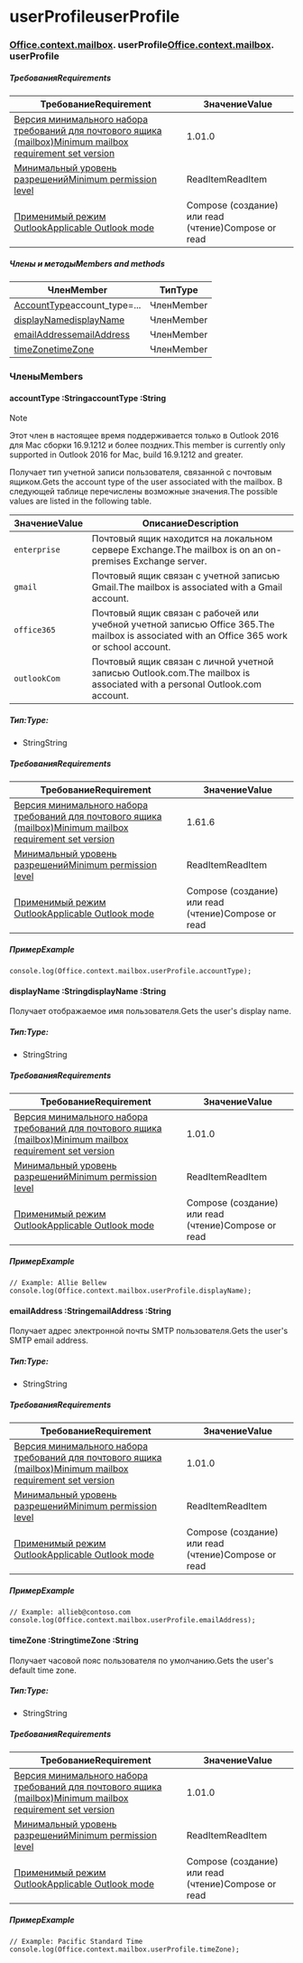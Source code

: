 
# <a name="userprofile"></a><span data-ttu-id="66135-101">userProfile</span><span class="sxs-lookup"><span data-stu-id="66135-101">userProfile</span></span>

### <span data-ttu-id="66135-p101">[Office](Office.md)[.context](Office.context.md)[.mailbox](Office.context.mailbox.md). userProfile</span><span class="sxs-lookup"><span data-stu-id="66135-p101">[Office](Office.md)[.context](Office.context.md)[.mailbox](Office.context.mailbox.md). userProfile</span></span>

##### <a name="requirements"></a><span data-ttu-id="66135-104">Требования</span><span class="sxs-lookup"><span data-stu-id="66135-104">Requirements</span></span>

|<span data-ttu-id="66135-105">Требование</span><span class="sxs-lookup"><span data-stu-id="66135-105">Requirement</span></span>| <span data-ttu-id="66135-106">Значение</span><span class="sxs-lookup"><span data-stu-id="66135-106">Value</span></span>|
|---|---|
|[<span data-ttu-id="66135-107">Версия минимального набора требований для почтового ящика (mailbox)</span><span class="sxs-lookup"><span data-stu-id="66135-107">Minimum mailbox requirement set version</span></span>](/javascript/office/requirement-sets/outlook-api-requirement-sets)| <span data-ttu-id="66135-108">1.0</span><span class="sxs-lookup"><span data-stu-id="66135-108">1.0</span></span>|
|[<span data-ttu-id="66135-109">Минимальный уровень разрешений</span><span class="sxs-lookup"><span data-stu-id="66135-109">Minimum permission level</span></span>](https://docs.microsoft.com/outlook/add-ins/understanding-outlook-add-in-permissions)| <span data-ttu-id="66135-110">ReadItem</span><span class="sxs-lookup"><span data-stu-id="66135-110">ReadItem</span></span>|
|[<span data-ttu-id="66135-111">Применимый режим Outlook</span><span class="sxs-lookup"><span data-stu-id="66135-111">Applicable Outlook mode</span></span>](https://docs.microsoft.com/outlook/add-ins/#extension-points)| <span data-ttu-id="66135-112">Compose (создание) или read (чтение)</span><span class="sxs-lookup"><span data-stu-id="66135-112">Compose or read</span></span>|

##### <a name="members-and-methods"></a><span data-ttu-id="66135-113">Члены и методы</span><span class="sxs-lookup"><span data-stu-id="66135-113">Members and methods</span></span>

| <span data-ttu-id="66135-114">Член</span><span class="sxs-lookup"><span data-stu-id="66135-114">Member</span></span> | <span data-ttu-id="66135-115">Тип</span><span class="sxs-lookup"><span data-stu-id="66135-115">Type</span></span> |
|--------|------|
| <span data-ttu-id="66135-116">[AccountType](#accounttype-string)</span><span class="sxs-lookup"><span data-stu-id="66135-116">[](#accounttype-string)account_type=...</span></span> | <span data-ttu-id="66135-117">Член</span><span class="sxs-lookup"><span data-stu-id="66135-117">Member</span></span> |
| [<span data-ttu-id="66135-118">displayName</span><span class="sxs-lookup"><span data-stu-id="66135-118">displayName</span></span>](#displayname-string) | <span data-ttu-id="66135-119">Член</span><span class="sxs-lookup"><span data-stu-id="66135-119">Member</span></span> |
| [<span data-ttu-id="66135-120">emailAddress</span><span class="sxs-lookup"><span data-stu-id="66135-120">emailAddress</span></span>](#emailaddress-string) | <span data-ttu-id="66135-121">Член</span><span class="sxs-lookup"><span data-stu-id="66135-121">Member</span></span> |
| [<span data-ttu-id="66135-122">timeZone</span><span class="sxs-lookup"><span data-stu-id="66135-122">timeZone</span></span>](#timezone-string) | <span data-ttu-id="66135-123">Член</span><span class="sxs-lookup"><span data-stu-id="66135-123">Member</span></span> |

### <a name="members"></a><span data-ttu-id="66135-124">Члены</span><span class="sxs-lookup"><span data-stu-id="66135-124">Members</span></span>

####  <a name="accounttype-string"></a><span data-ttu-id="66135-125">accountType :String</span><span class="sxs-lookup"><span data-stu-id="66135-125">accountType :String</span></span>

> [!NOTE]
> <span data-ttu-id="66135-126">Этот член в настоящее время поддерживается только в Outlook 2016 для Mac сборки 16.9.1212 и более поздних.</span><span class="sxs-lookup"><span data-stu-id="66135-126">This member is currently only supported in Outlook 2016 for Mac, build 16.9.1212 and greater.</span></span>

<span data-ttu-id="66135-127">Получает тип учетной записи пользователя, связанной с почтовым ящиком.</span><span class="sxs-lookup"><span data-stu-id="66135-127">Gets the account type of the user associated with the mailbox.</span></span> <span data-ttu-id="66135-128">В следующей таблице перечислены возможные значения.</span><span class="sxs-lookup"><span data-stu-id="66135-128">The possible values are listed in the following table.</span></span>

| <span data-ttu-id="66135-129">Значение</span><span class="sxs-lookup"><span data-stu-id="66135-129">Value</span></span> | <span data-ttu-id="66135-130">Описание</span><span class="sxs-lookup"><span data-stu-id="66135-130">Description</span></span> |
|-------|-------------|
| `enterprise` | <span data-ttu-id="66135-131">Почтовый ящик находится на локальном сервере Exchange.</span><span class="sxs-lookup"><span data-stu-id="66135-131">The mailbox is on an on-premises Exchange server.</span></span> |
| `gmail` | <span data-ttu-id="66135-132">Почтовый ящик связан с учетной записью Gmail.</span><span class="sxs-lookup"><span data-stu-id="66135-132">The mailbox is associated with a Gmail account.</span></span> |
| `office365` | <span data-ttu-id="66135-133">Почтовый ящик связан с рабочей или учебной учетной записью Office 365.</span><span class="sxs-lookup"><span data-stu-id="66135-133">The mailbox is associated with an Office 365 work or school account.</span></span> |
| `outlookCom` | <span data-ttu-id="66135-134">Почтовый ящик связан с личной учетной записью Outlook.com.</span><span class="sxs-lookup"><span data-stu-id="66135-134">The mailbox is associated with a personal Outlook.com account.</span></span> |

##### <a name="type"></a><span data-ttu-id="66135-135">Тип:</span><span class="sxs-lookup"><span data-stu-id="66135-135">Type:</span></span>

*   <span data-ttu-id="66135-136">String</span><span class="sxs-lookup"><span data-stu-id="66135-136">String</span></span>

##### <a name="requirements"></a><span data-ttu-id="66135-137">Требования</span><span class="sxs-lookup"><span data-stu-id="66135-137">Requirements</span></span>

|<span data-ttu-id="66135-138">Требование</span><span class="sxs-lookup"><span data-stu-id="66135-138">Requirement</span></span>| <span data-ttu-id="66135-139">Значение</span><span class="sxs-lookup"><span data-stu-id="66135-139">Value</span></span>|
|---|---|
|[<span data-ttu-id="66135-140">Версия минимального набора требований для почтового ящика (mailbox)</span><span class="sxs-lookup"><span data-stu-id="66135-140">Minimum mailbox requirement set version</span></span>](/javascript/office/requirement-sets/outlook-api-requirement-sets)| <span data-ttu-id="66135-141">1.6</span><span class="sxs-lookup"><span data-stu-id="66135-141">1.6</span></span> |
|[<span data-ttu-id="66135-142">Минимальный уровень разрешений</span><span class="sxs-lookup"><span data-stu-id="66135-142">Minimum permission level</span></span>](https://docs.microsoft.com/outlook/add-ins/understanding-outlook-add-in-permissions)| <span data-ttu-id="66135-143">ReadItem</span><span class="sxs-lookup"><span data-stu-id="66135-143">ReadItem</span></span>|
|[<span data-ttu-id="66135-144">Применимый режим Outlook</span><span class="sxs-lookup"><span data-stu-id="66135-144">Applicable Outlook mode</span></span>](https://docs.microsoft.com/outlook/add-ins/#extension-points)| <span data-ttu-id="66135-145">Compose (создание) или read (чтение)</span><span class="sxs-lookup"><span data-stu-id="66135-145">Compose or read</span></span>|

##### <a name="example"></a><span data-ttu-id="66135-146">Пример</span><span class="sxs-lookup"><span data-stu-id="66135-146">Example</span></span>

```
console.log(Office.context.mailbox.userProfile.accountType);
```

####  <a name="displayname-string"></a><span data-ttu-id="66135-147">displayName :String</span><span class="sxs-lookup"><span data-stu-id="66135-147">displayName :String</span></span>

<span data-ttu-id="66135-148">Получает отображаемое имя пользователя.</span><span class="sxs-lookup"><span data-stu-id="66135-148">Gets the user's display name.</span></span>

##### <a name="type"></a><span data-ttu-id="66135-149">Тип:</span><span class="sxs-lookup"><span data-stu-id="66135-149">Type:</span></span>

*   <span data-ttu-id="66135-150">String</span><span class="sxs-lookup"><span data-stu-id="66135-150">String</span></span>

##### <a name="requirements"></a><span data-ttu-id="66135-151">Требования</span><span class="sxs-lookup"><span data-stu-id="66135-151">Requirements</span></span>

|<span data-ttu-id="66135-152">Требование</span><span class="sxs-lookup"><span data-stu-id="66135-152">Requirement</span></span>| <span data-ttu-id="66135-153">Значение</span><span class="sxs-lookup"><span data-stu-id="66135-153">Value</span></span>|
|---|---|
|[<span data-ttu-id="66135-154">Версия минимального набора требований для почтового ящика (mailbox)</span><span class="sxs-lookup"><span data-stu-id="66135-154">Minimum mailbox requirement set version</span></span>](/javascript/office/requirement-sets/outlook-api-requirement-sets)| <span data-ttu-id="66135-155">1.0</span><span class="sxs-lookup"><span data-stu-id="66135-155">1.0</span></span>|
|[<span data-ttu-id="66135-156">Минимальный уровень разрешений</span><span class="sxs-lookup"><span data-stu-id="66135-156">Minimum permission level</span></span>](https://docs.microsoft.com/outlook/add-ins/understanding-outlook-add-in-permissions)| <span data-ttu-id="66135-157">ReadItem</span><span class="sxs-lookup"><span data-stu-id="66135-157">ReadItem</span></span>|
|[<span data-ttu-id="66135-158">Применимый режим Outlook</span><span class="sxs-lookup"><span data-stu-id="66135-158">Applicable Outlook mode</span></span>](https://docs.microsoft.com/outlook/add-ins/#extension-points)| <span data-ttu-id="66135-159">Compose (создание) или read (чтение)</span><span class="sxs-lookup"><span data-stu-id="66135-159">Compose or read</span></span>|

##### <a name="example"></a><span data-ttu-id="66135-160">Пример</span><span class="sxs-lookup"><span data-stu-id="66135-160">Example</span></span>

```
// Example: Allie Bellew
console.log(Office.context.mailbox.userProfile.displayName);
```

####  <a name="emailaddress-string"></a><span data-ttu-id="66135-161">emailAddress :String</span><span class="sxs-lookup"><span data-stu-id="66135-161">emailAddress :String</span></span>

<span data-ttu-id="66135-162">Получает адрес электронной почты SMTP пользователя.</span><span class="sxs-lookup"><span data-stu-id="66135-162">Gets the user's SMTP email address.</span></span>

##### <a name="type"></a><span data-ttu-id="66135-163">Тип:</span><span class="sxs-lookup"><span data-stu-id="66135-163">Type:</span></span>

*   <span data-ttu-id="66135-164">String</span><span class="sxs-lookup"><span data-stu-id="66135-164">String</span></span>

##### <a name="requirements"></a><span data-ttu-id="66135-165">Требования</span><span class="sxs-lookup"><span data-stu-id="66135-165">Requirements</span></span>

|<span data-ttu-id="66135-166">Требование</span><span class="sxs-lookup"><span data-stu-id="66135-166">Requirement</span></span>| <span data-ttu-id="66135-167">Значение</span><span class="sxs-lookup"><span data-stu-id="66135-167">Value</span></span>|
|---|---|
|[<span data-ttu-id="66135-168">Версия минимального набора требований для почтового ящика (mailbox)</span><span class="sxs-lookup"><span data-stu-id="66135-168">Minimum mailbox requirement set version</span></span>](/javascript/office/requirement-sets/outlook-api-requirement-sets)| <span data-ttu-id="66135-169">1.0</span><span class="sxs-lookup"><span data-stu-id="66135-169">1.0</span></span>|
|[<span data-ttu-id="66135-170">Минимальный уровень разрешений</span><span class="sxs-lookup"><span data-stu-id="66135-170">Minimum permission level</span></span>](https://docs.microsoft.com/outlook/add-ins/understanding-outlook-add-in-permissions)| <span data-ttu-id="66135-171">ReadItem</span><span class="sxs-lookup"><span data-stu-id="66135-171">ReadItem</span></span>|
|[<span data-ttu-id="66135-172">Применимый режим Outlook</span><span class="sxs-lookup"><span data-stu-id="66135-172">Applicable Outlook mode</span></span>](https://docs.microsoft.com/outlook/add-ins/#extension-points)| <span data-ttu-id="66135-173">Compose (создание) или read (чтение)</span><span class="sxs-lookup"><span data-stu-id="66135-173">Compose or read</span></span>|

##### <a name="example"></a><span data-ttu-id="66135-174">Пример</span><span class="sxs-lookup"><span data-stu-id="66135-174">Example</span></span>

```
// Example: allieb@contoso.com
console.log(Office.context.mailbox.userProfile.emailAddress);
```

####  <a name="timezone-string"></a><span data-ttu-id="66135-175">timeZone :String</span><span class="sxs-lookup"><span data-stu-id="66135-175">timeZone :String</span></span>

<span data-ttu-id="66135-176">Получает часовой пояс пользователя по умолчанию.</span><span class="sxs-lookup"><span data-stu-id="66135-176">Gets the user's default time zone.</span></span>

##### <a name="type"></a><span data-ttu-id="66135-177">Тип:</span><span class="sxs-lookup"><span data-stu-id="66135-177">Type:</span></span>

*   <span data-ttu-id="66135-178">String</span><span class="sxs-lookup"><span data-stu-id="66135-178">String</span></span>

##### <a name="requirements"></a><span data-ttu-id="66135-179">Требования</span><span class="sxs-lookup"><span data-stu-id="66135-179">Requirements</span></span>

|<span data-ttu-id="66135-180">Требование</span><span class="sxs-lookup"><span data-stu-id="66135-180">Requirement</span></span>| <span data-ttu-id="66135-181">Значение</span><span class="sxs-lookup"><span data-stu-id="66135-181">Value</span></span>|
|---|---|
|[<span data-ttu-id="66135-182">Версия минимального набора требований для почтового ящика (mailbox)</span><span class="sxs-lookup"><span data-stu-id="66135-182">Minimum mailbox requirement set version</span></span>](/javascript/office/requirement-sets/outlook-api-requirement-sets)| <span data-ttu-id="66135-183">1.0</span><span class="sxs-lookup"><span data-stu-id="66135-183">1.0</span></span>|
|[<span data-ttu-id="66135-184">Минимальный уровень разрешений</span><span class="sxs-lookup"><span data-stu-id="66135-184">Minimum permission level</span></span>](https://docs.microsoft.com/outlook/add-ins/understanding-outlook-add-in-permissions)| <span data-ttu-id="66135-185">ReadItem</span><span class="sxs-lookup"><span data-stu-id="66135-185">ReadItem</span></span>|
|[<span data-ttu-id="66135-186">Применимый режим Outlook</span><span class="sxs-lookup"><span data-stu-id="66135-186">Applicable Outlook mode</span></span>](https://docs.microsoft.com/outlook/add-ins/#extension-points)| <span data-ttu-id="66135-187">Compose (создание) или read (чтение)</span><span class="sxs-lookup"><span data-stu-id="66135-187">Compose or read</span></span>|

##### <a name="example"></a><span data-ttu-id="66135-188">Пример</span><span class="sxs-lookup"><span data-stu-id="66135-188">Example</span></span>

```
// Example: Pacific Standard Time
console.log(Office.context.mailbox.userProfile.timeZone);
```
